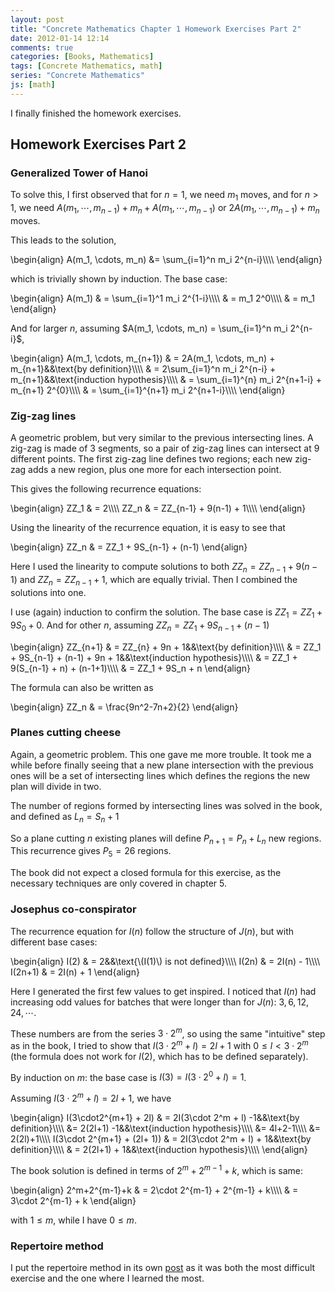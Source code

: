 ```yaml
---
layout: post
title: "Concrete Mathematics Chapter 1 Homework Exercises Part 2"
date: 2012-01-14 12:14
comments: true
categories: [Books, Mathematics]
tags: [Concrete Mathematics, math]
series: "Concrete Mathematics"
js: [math]
---
```

I finally finished the homework exercises.

<!-- more -->

## Homework Exercises Part 2

### Generalized Tower of Hanoi

To solve this, I first observed that for $n=1$, we need $m_1$ moves,
and for $n \gt 1$, we need
$A(m_1, \cdots, m_{n-1}) + m_n + A(m_1, \cdots, m_{n-1})$ or
$2A(m_1, \cdots, m_{n-1}) + m_n$ moves.

This leads to the solution,

<div markdown="0">
\begin{align}
A(m_1, \cdots, m_n) &amp;= \sum_{i=1}^n m_i 2^{n-i}\\\\
\end{align}
</div>

which is trivially shown by induction. The base case:

<div markdown="0">
\begin{align}
A(m_1) &amp; = \sum_{i=1}^1 m_i 2^{1-i}\\\\
&amp; = m_1 2^0\\\\
&amp; = m_1
\end{align}
</div>

And for larger $n$, assuming
$A(m_1, \cdots, m_n) = \sum_{i=1}^n m_i 2^{n-i}$,

<div markdown="0">
\begin{align}
A(m_1, \cdots, m_{n+1}) &amp; = 2A(m_1, \cdots, m_n) +
m_{n+1}&amp;&amp;\text{by definition}\\\\
&amp; = 2\sum_{i=1}^n m_i 2^{n-i} + m_{n+1}&amp;&amp;\text{induction hypothesis}\\\\
&amp; = \sum_{i=1}^{n} m_i 2^{n+1-i} + m_{n+1} 2^{0}\\\\
&amp; = \sum_{i=1}^{n+1} m_i 2^{n+1-i}\\\\
\end{align}
</div>

### Zig-zag lines

A geometric problem, but very similar to the previous intersecting
lines. A zig-zag is made of 3 segments, so a pair of zig-zag lines can
intersect at 9 different points. The first zig-zag line defines two
regions; each new zig-zag adds a new region, plus one more for each
intersection point.

This gives the following recurrence equations:

<div markdown="0">
\begin{align}
ZZ_1 &amp; = 2\\\\
ZZ_n &amp; = ZZ_{n-1} + 9(n-1) + 1\\\\
\end{align}
</div>

Using the linearity of the recurrence equation, it is easy to see that

<div markdown="0">
\begin{align}
ZZ_n &amp; = ZZ_1 + 9S_{n-1} + (n-1)
\end{align}
</div>

Here I used the linearity to compute solutions to both
$ZZ_n = ZZ_{n-1} + 9(n-1)$ and $ZZ_n = ZZ_{n-1} + 1$, which are
equally trivial. Then I combined the solutions into one.

I use (again) induction to confirm the solution. The base case is
$ZZ_1 = ZZ_1 + 9S_0 + 0$. And for other $n$, assuming
$ZZ_n = ZZ_1 + 9S_{n-1} + (n-1)$

<div markdown="0">
\begin{align}
ZZ_{n+1} &amp; = ZZ_{n} + 9n + 1&amp;&amp;\text{by definition}\\\\
&amp; = ZZ_1 + 9S_{n-1} + (n-1) + 9n + 1&amp;&amp;\text{induction hypothesis}\\\\
&amp; = ZZ_1 + 9(S_{n-1} + n) + (n-1+1)\\\\
&amp; = ZZ_1 + 9S_n + n
\end{align}
</div>

The formula can also be written as

<div markdown="0">
\begin{align}
ZZ_n &amp; = \frac{9n^2-7n+2}{2}
\end{align}
</div>

### Planes cutting cheese

Again, a geometric problem. This one gave me more trouble. It
took me a while before finally seeing that a new plane intersection
with the previous ones will be a set of intersecting lines which
defines the regions the new plan will divide in two.

The number of regions formed by intersecting lines was solved in the
book, and defined as $L_n = S_n + 1$

So a plane cutting $n$ existing planes will define
$P_{n+1} = P_n + L_n$
new regions. This recurrence gives $P_5 = 26$ regions.

The book did not expect a closed formula for this exercise, as the
necessary techniques are only covered in chapter 5.

### Josephus co-conspirator

The recurrence equation for $I(n)$ follow the structure of $J(n)$, but
with different base cases:

<div markdown="0">
\begin{align}
I(2) &amp; = 2&amp;&amp;\text{\(I(1)\) is not defined}\\\\
I(2n) &amp; = 2I(n) - 1\\\\
I(2n+1) &amp; = 2I(n) + 1
\end{align}
</div>

Here I generated the first few values to get inspired. I noticed that
$I(n)$ had increasing odd values for batches that were longer than for
$J(n)$: $3, 6, 12, 24, \cdots$.

These numbers are from the series $3\cdot 2^m$, so using the same
"intuitive" step as in the book, I tried to show that
$I(3\cdot 2^m + l) = 2l + 1$ with $0 \le l \lt 3\cdot 2^m$
(the formula does not work for $I(2)$, which has to be defined separately).

By induction on $m$: the base case is $I(3) = I(3\cdot 2^0 + l) = 1$.

Assuming $I(3\cdot 2^m + l) = 2l+1$, we have

<div markdown="0">
\begin{align}
I(3\cdot2^{m+1} + 2l) &amp; = 2I(3\cdot 2^m + l) -1&amp;&amp;\text{by definition}\\\\
&amp;= 2(2l+1) -1&amp;&amp;\text{induction hypothesis}\\\\
&amp;= 4l+2-1\\\\
&amp;= 2(2l)+1\\\\
I(3\cdot 2^{m+1} + (2l+ 1)) &amp; = 2I(3\cdot 2^m + l) + 1&amp;&amp;\text{by definition}\\\\
&amp; = 2(2l+1) + 1&amp;&amp;\text{induction hypothesis}\\\\
\end{align}
</div>

The book solution is defined in terms of $2^m+2^{m-1}+k$, which is
same:

<div markdown="0">
\begin{align}
2^m+2^{m-1}+k &amp; = 2\cdot 2^{m-1} + 2^{m-1} + k\\\\
&amp; = 3\cdot 2^{m-1} + k
\end{align}
</div>

with $1 \le m$, while I have $0 \le m$.

### Repertoire method

I put the repertoire method in its own
[post](/blog/2012/01/14/concrete-mathematics-repertoire-method/) as it
was both the most difficult exercise and the one where I learned the most.
